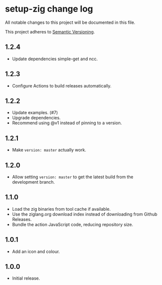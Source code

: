 # setup-zig change log

All notable changes to this project will be documented in this file.

This project adheres to [Semantic Versioning](http://semver.org/).

## 1.2.4
* Update dependencies simple-get and ncc.

## 1.2.3
* Configure Actions to build releases automatically.

## 1.2.2
* Update examples. (#7)
* Upgrade dependencies.
* Recommend using @v1 instead of pinning to a version.

## 1.2.1
* Make `version: master` actually work.

## 1.2.0
* Allow setting `version: master` to get the latest build from the development branch.

## 1.1.0
* Load the zig binaries from tool cache if available.
* Use the ziglang.org download index instead of downloading from Github Releases.
* Bundle the action JavaScript code, reducing repository size.

## 1.0.1
* Add an icon and colour.

## 1.0.0
* Initial release.
